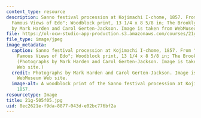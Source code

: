 ```yaml
---
content_type: resource
description: Sanno festival procession at Kojimachi I-chome, 1857. From "One Hundred
  Famous Views of Edo"; Woodblock print, 13 1/4 x 8 5/8 in; The Brooklyn Museum. Photographs
  by Mark Harden and Carol Gerten-Jackson. Image is taken from WebMuseum Web site.
file: https://ol-ocw-studio-app-production.s3.amazonaws.com/courses/21g-505-advanced-japanese-i-fall-2005/8ec2621ef9da8877043de02bc776bf2a_21g-505f05.jpg
file_type: image/jpeg
image_metadata:
  caption: Sanno festival procession at Kojimachi I-chome, 1857. From "One Hundred
    Famous Views of Edo"; Woodblock print, 13 1/4 x 8 5/8 in; The Brooklyn Museum.
    (Photographs by Mark Harden and Carol Gerten-Jackson. Image is taken from [WebMuseum](http://www.ibiblio.org/wm/)
    Web site.)
  credit: Photographs by Mark Harden and Carol Gerten-Jackson. Image is taken from
    WebMuseum Web site.
  image-alt: A woodblock print of the Sanno festival procession at Kojimachi I-chome,
    1857.
resourcetype: Image
title: 21g-505f05.jpg
uid: 8ec2621e-f9da-8877-043d-e02bc776bf2a
---
```

